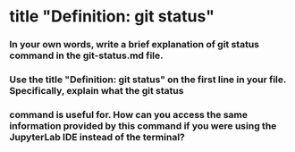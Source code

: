 # title "Definition: git status"
### In your own words, write a brief explanation of git status command in the git-status.md file. 
### Use the title "Definition: git status" on the first line in your file. Specifically, explain what the git status 
### command is useful for. How can you access the same information provided by this command if you were using the JupyterLab IDE instead of the terminal?